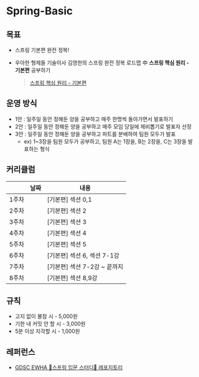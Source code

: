 # Spring-Basic

## 목표
- 스프링 기본편 완전 정복!
- 우아한 형제들 기술이사 김영한의 스프링 완전 정복 로드맵 中 **스프링 핵심 원리 - 기본편** 공부하기
   <br>
  
  > [스프링 핵심 원리 - 기본편](https://www.inflearn.com/course/%EC%8A%A4%ED%94%84%EB%A7%81-%EC%9E%85%EB%AC%B8-%EC%8A%A4%ED%94%84%EB%A7%81%EB%B6%80%ED%8A%B8)

## 운영 방식
- 1안 : 일주일 동안 정해둔 양을 공부하고 매주 한명씩 돌아가면서 발표하기
- 2안 : 일주일 동안 정해둔 양을 공부하고 매주 모임 당일에 제비뽑기로 발표자 선정
- 3안 : 일주일 동안 정해둔 양을 공부하고 파트를 분배하여 팀원 모두가 발표
  - ex) 1~3장을 팀원 모두가 공부하고, 팀원 A는 1장을, B는 2장을, C는 3장을 발표하는 형식
  
## 커리큘럼
||날짜|내용|
|---|---|---|
|1주차||[기본편] 섹션 0,1|
|2주차||[기본편] 섹션 2|
|3주차||[기본편] 섹션 3|
|4주차||[기본편] 섹션 4|
|5주차||[기본편] 섹션 5|
|6주차||[기본편] 섹션 6, 섹션 7-1강|
|7주차||[기본편] 섹션 7-2강 ~ 끝까지|
|8주차||[기본편] 섹션 8,9강|

## 규칙
- 고지 없이 불참 시 - 5,000원
- 기한 내 커밋 안 할 시 - 3,000원
- 5분 이상 지각할 시 - 1,000원

## 레퍼런스
- [GDSC EWHA 🌱스프링 입문 스터디🌱 레포지토리](https://github.com/gdscewha-3rd/Study-Spring?tab=readme-ov-file)
